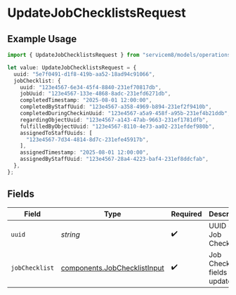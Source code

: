 # UpdateJobChecklistsRequest

## Example Usage

```typescript
import { UpdateJobChecklistsRequest } from "servicem8/models/operations";

let value: UpdateJobChecklistsRequest = {
  uuid: "5e7f0491-d1f8-419b-aa52-18ad94c91066",
  jobChecklist: {
    uuid: "123e4567-6e34-45f4-8840-231ef70817db",
    jobUuid: "123e4567-133e-4868-8adc-231efd6271db",
    completedTimestamp: "2025-08-01 12:00:00",
    completedByStaffUuid: "123e4567-a358-4969-b894-231ef2f9410b",
    completedDuringCheckinUuid: "123e4567-a5a9-458f-a95b-231ef4b21ddb",
    regardingObjectUuid: "123e4567-a143-47ab-9663-231ef1781dfb",
    fulfilledByObjectUuid: "123e4567-8110-4e73-aa02-231efdef980b",
    assignedToStaffUuids: [
      "123e4567-7d34-4814-8d7c-231efe45917b",
    ],
    assignedTimestamp: "2025-08-01 12:00:00",
    assignedByStaffUuid: "123e4567-28a4-4223-baf4-231ef8ddcfab",
  },
};
```

## Fields

| Field                                                                        | Type                                                                         | Required                                                                     | Description                                                                  |
| ---------------------------------------------------------------------------- | ---------------------------------------------------------------------------- | ---------------------------------------------------------------------------- | ---------------------------------------------------------------------------- |
| `uuid`                                                                       | *string*                                                                     | :heavy_check_mark:                                                           | UUID of the Job Checklist                                                    |
| `jobChecklist`                                                               | [components.JobChecklistInput](../../models/components/jobchecklistinput.md) | :heavy_check_mark:                                                           | Job Checklist fields to update                                               |
